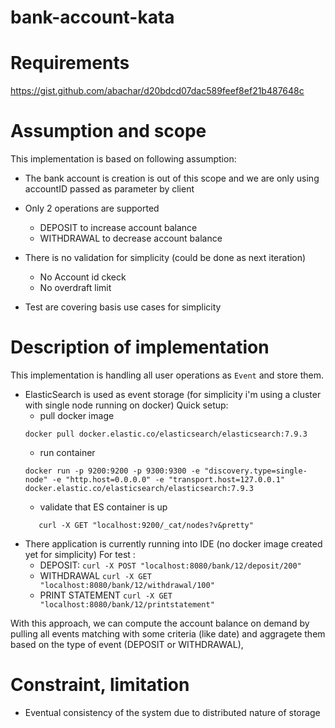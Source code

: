 # bank-account-kata 

# Requirements

https://gist.github.com/abachar/d20bdcd07dac589feef8ef21b487648c

# Assumption and scope

This implementation is based on following assumption:
 - The bank account is creation is out of this scope and we are only using accountID passed as parameter by client
 
 - Only 2 operations are supported 
     - DEPOSIT to increase account balance
     - WITHDRAWAL to decrease account balance
     
 - There is no validation for simplicity (could be done as next iteration)
     - No Account id ckeck
     - No overdraft limit
     
 - Test are covering basis use cases for simplicity
     
# Description of implementation

This implementation is handling all user operations as ```Event``` and store them.
  - ElasticSearch is used as event storage (for simplicity i'm using a cluster with single node running on docker)
      Quick setup:
      - pull docker image
      ```
      docker pull docker.elastic.co/elasticsearch/elasticsearch:7.9.3
      ```
      - run container
      ```
      docker run -p 9200:9200 -p 9300:9300 -e "discovery.type=single-node" -e "http.host=0.0.0.0" -e "transport.host=127.0.0.1" docker.elastic.co/elasticsearch/elasticsearch:7.9.3
      ```
      - validate that ES container is up
      ```
         curl -X GET "localhost:9200/_cat/nodes?v&pretty"
      ```
  - There application is currently running into IDE (no docker image created yet for simplicity)
      For test :
      - DEPOSIT:  ```curl -X POST "localhost:8080/bank/12/deposit/200" ```
      - WITHDRAWAL ``` curl -X GET "localhost:8080/bank/12/withdrawal/100" ```
      - PRINT STATEMENT ``` curl -X GET "localhost:8080/bank/12/printstatement" ```

With this approach, we can compute the account balance on demand by pulling all events matching with some criteria (like date) and aggragete them based on the type of event (DEPOSIT or WITHDRAWAL),

# Constraint, limitation
- Eventual consistency of the system due to distributed nature of storage
